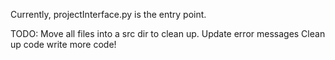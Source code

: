 Currently, projectInterface.py is the entry point. 


TODO:
Move all files into a src dir to clean up. 
Update error messages
Clean up code
write more code!
